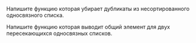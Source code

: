 Напишите функцию которая убирает дубликаты из несортированного односвязного списка.

Напишите функцию которая выводит общий элемент для двух пересекающихся односвязных списков.
